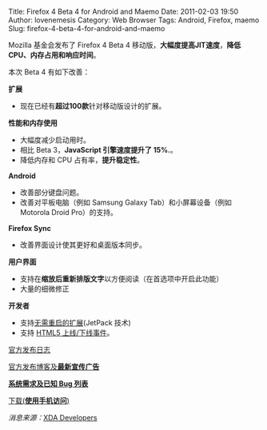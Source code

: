 Title: Firefox 4 Beta 4 for Android and Maemo
Date: 2011-02-03 19:50
Author: lovenemesis
Category: Web Browser
Tags: Android, Firefox, maemo
Slug: firefox-4-beta-4-for-android-and-maemo

Mozilla 基金会发布了 Firefox 4 Beta 4
移动版，**大幅度提高JIT速度**，**降低CPU、内存占用和响应时间**。

本次 Beta 4 有如下改善：

**扩展**

-   现在已经有**超过100款**针对移动版设计的扩展。

**性能和内存使用**

-   大幅度减少启动用时。
-   相比 Beta 3，**JavaScript 引擎速度提升了 15%.**。
-   降低内存和 CPU 占有率，**提升稳定性**。

**Android**

-   改善部分键盘问题。
-   改善对平板电脑（例如 Samsung Galaxy Tab）和小屏幕设备（例如Motorola
    Droid Pro）的支持。

**Firefox Sync**

-   改善界面设计使其更好和桌面版本同步。

**用户界面**

-   支持在**缩放后重新排版文字**以方便阅读（在首选项中开启此功能）
-   大量的细微修正

**开发者**

-   支持[无需重启的扩展](https://developer.mozilla.org/en/Extensions/Bootstrapped_extensions)(JetPack
    技术)
-   支持 [HTML5
    上线/下线事件](https://developer.mozilla.org/en/online_and_offline_events)。

[官方发布日志](http://www.mozilla.com/en-US/mobile/4.0b4/releasenotes/index.html)

[官方发布博客及**最新宣传广告**](http://blog.mozilla.com/blog/2011/02/01/new-firefox-4-beta-for-android-and-maemo-is-faster-than-ever/)

[**系统需求及已知 Bug
列表**](https://wiki.mozilla.org/Mobile/Platforms/Android#System_Requirements)

[下载(**使用手机访问**)](http://www.mozilla.com/en-US/m/)

*消息来源：*[XDA
Developers](http://www.xda-developers.com/android/firefox-4-beta-4-for-android-available-now/)
